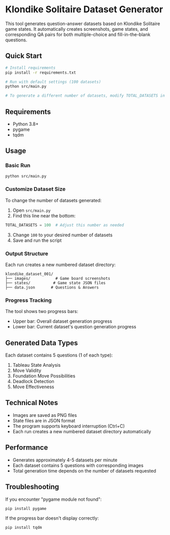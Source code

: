 # Klondike Solitaire Dataset Generator

This tool generates question-answer datasets based on Klondike Solitaire game states. It automatically creates screenshots, game states, and corresponding QA pairs for both multiple-choice and fill-in-the-blank questions.

## Quick Start

```bash
# Install requirements
pip install -r requirements.txt

# Run with default settings (100 datasets)
python src/main.py

# To generate a different number of datasets, modify TOTAL_DATASETS in src/main.py
```

## Requirements

- Python 3.8+
- pygame
- tqdm

## Usage

### Basic Run
```bash
python src/main.py
```

### Customize Dataset Size
To change the number of datasets generated:

1. Open `src/main.py`
2. Find this line near the bottom:
```python
TOTAL_DATASETS = 100  # Adjust this number as needed
```
3. Change `100` to your desired number of datasets
4. Save and run the script

### Output Structure

Each run creates a new numbered dataset directory:
```
klondike_dataset_001/
├── images/           # Game board screenshots
├── states/          # Game state JSON files
├── data.json 		# Questions & Answers
```

### Progress Tracking
The tool shows two progress bars:
- Upper bar: Overall dataset generation progress
- Lower bar: Current dataset's question generation progress

## Generated Data Types

Each dataset contains 5 questions (1 of each type):
1. Tableau State Analysis
2. Move Validity
3. Foundation Move Possibilities
4. Deadlock Detection
5. Move Effectiveness

## Technical Notes

- Images are saved as PNG files
- State files are in JSON format
- The program supports keyboard interruption (Ctrl+C)
- Each run creates a new numbered dataset directory automatically

## Performance

- Generates approximately 4-5 datasets per minute
- Each dataset contains 5 questions with corresponding images
- Total generation time depends on the number of datasets requested

## Troubleshooting

If you encounter "pygame module not found":
```bash
pip install pygame
```

If the progress bar doesn't display correctly:
```bash
pip install tqdm
```
